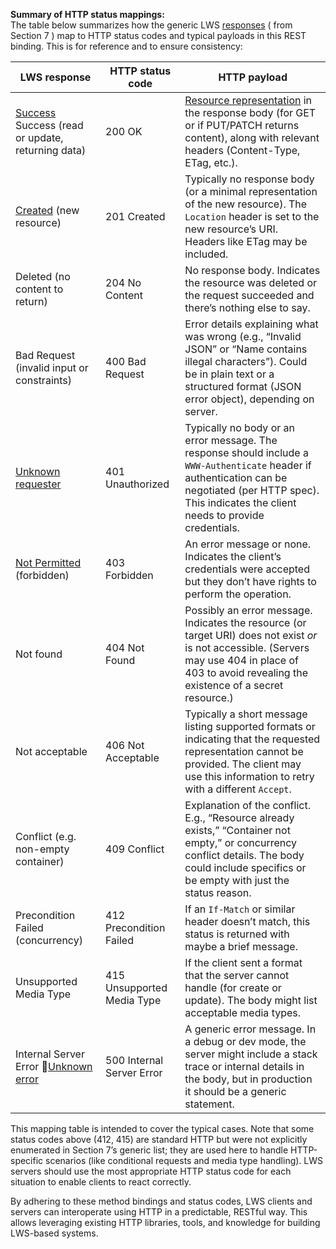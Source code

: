**Summary of HTTP status mappings:**  
The table below summarizes how the generic LWS [responses](https://w3c.github.io/lws-protocol/spec/#dfn-responses) ( from Section 7 ) map to HTTP status codes and typical payloads in this REST binding. This is for reference and to ensure consistency:

| LWS response | HTTP status code | HTTP payload |
| ----- | ----- | ----- |
| [Success](https://w3c.github.io/lws-protocol/spec/#dfn-success) Success (read or update, returning data) | 200 OK | [Resource representation](https://w3c.github.io/lws-protocol/spec/#dfn-resource-representation) in the response body (for GET or if PUT/PATCH returns content), along with relevant headers (Content-Type, ETag, etc.). |
| [Created](https://w3c.github.io/lws-protocol/spec/#dfn-created) (new resource) | 201 Created | Typically no response body (or a minimal representation of the new resource). The `Location` header is set to the new resource’s URI. Headers like ETag may be included. |
| Deleted (no content to return) | 204 No Content | No response body. Indicates the resource was deleted or the request succeeded and there’s nothing else to say. |
| Bad Request (invalid input or constraints) | 400 Bad Request | Error details explaining what was wrong (e.g., “Invalid JSON” or “Name contains illegal characters”). Could be in plain text or a structured format (JSON error object), depending on server. |
| [Unknown requester](https://w3c.github.io/lws-protocol/spec/#dfn-unknown-requester) | 401 Unauthorized | Typically no body or an error message. The response should include a `WWW-Authenticate` header if authentication can be negotiated (per HTTP spec). This indicates the client needs to provide credentials. |
| [Not Permitted](https://w3c.github.io/lws-protocol/spec/#dfn-not-permitted) (forbidden) | 403 Forbidden | An error message or none. Indicates the client’s credentials were accepted but they don’t have rights to perform the operation. |
| Not found | 404 Not Found | Possibly an error message. Indicates the resource (or target URI) does not exist *or* is not accessible. (Servers may use 404 in place of 403 to avoid revealing the existence of a secret resource.) |
| Not acceptable | 406 Not Acceptable | Typically a short message listing supported formats or indicating that the requested representation cannot be provided. The client may use this information to retry with a different `Accept`. |
| Conflict (e.g. non-empty container) | 409 Conflict | Explanation of the conflict. E.g., “Resource already exists,” “Container not empty,” or concurrency conflict details. The body could include specifics or be empty with just the status reason. |
| Precondition Failed (concurrency) | 412 Precondition Failed  | If an `If-Match` or similar header doesn’t match, this status is returned with maybe a brief message. |
| Unsupported Media Type | 415 Unsupported Media Type | If the client sent a format that the server cannot handle (for create or update). The body might list acceptable media types. |
| Internal Server Error [Unknown error](https://w3c.github.io/lws-protocol/spec/#dfn-unknown-error) | 500 Internal Server Error | A generic error message. In a debug or dev mode, the server might include a stack trace or internal details in the body, but in production it should be a generic statement. |

This mapping table is intended to cover the typical cases. Note that some status codes above (412, 415\) are standard HTTP but were not explicitly enumerated in Section 7’s generic list; they are used here to handle HTTP-specific scenarios (like conditional requests and media type handling). LWS servers should use the most appropriate HTTP status code for each situation to enable clients to react correctly.

By adhering to these method bindings and status codes, LWS clients and servers can interoperate using HTTP in a predictable, RESTful way. This allows leveraging existing HTTP libraries, tools, and knowledge for building LWS-based systems.